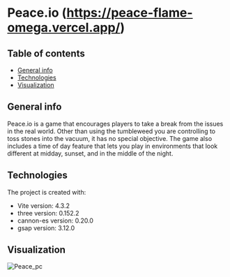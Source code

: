 # Peace.io (https://peace-flame-omega.vercel.app/)
## Table of contents
* [General info](#general-info)
* [Technologies](#technologies)
* [Visualization](#visualization)

## General info
Peace.io is a game that encourages players to take a break from the issues in the real world.
Other than using the tumbleweed you are controlling to toss stones into the vacuum, it has no special objective.
The game also includes a time of day feature that lets you play in environments that look different at midday, sunset, and in the middle of the night.
	
## Technologies
The project is created with:
* Vite version: 4.3.2
* three version: 0.152.2
* cannon-es version: 0.20.0
* gsap version: 3.12.0

## Visualization
![Peace_pc](https://github.com/LukassF/Peace/assets/132075104/2f96310f-7ed4-4283-a8b7-db27f0adb0dc)
